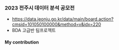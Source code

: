 ### 2023 전주시 데이터 분석 공모전
- https://data.jeonju.go.kr/data/main/board.action?cmsid=101050100000&method=v&idx=220
- BDA 고급반 팀프로젝트

#### My contribution

